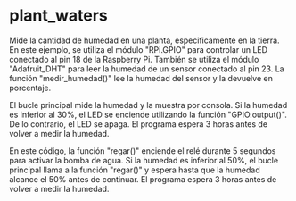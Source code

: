 # plant_waters
Mide la cantidad de humedad en una planta, especificamente en la tierra.
En este ejemplo, se utiliza el módulo "RPi.GPIO" para controlar un LED conectado al pin 18 de la Raspberry Pi. También se utiliza el módulo "Adafruit_DHT" para leer la humedad de un sensor conectado al pin 23. La función "medir_humedad()" lee la humedad del sensor y la devuelve en porcentaje.

El bucle principal mide la humedad y la muestra por consola. Si la humedad es inferior al 30%, el LED se enciende utilizando la función "GPIO.output()". De lo contrario, el LED se apaga. El programa espera 3 horas antes de volver a medir la humedad.

En este código, la función "regar()" enciende el relé durante 5 segundos para activar la bomba de agua. Si la humedad es inferior al 50%, el bucle principal llama a la función "regar()" y espera hasta que la humedad alcance el 50% antes de continuar. El programa espera 3 horas antes de volver a medir la humedad.
